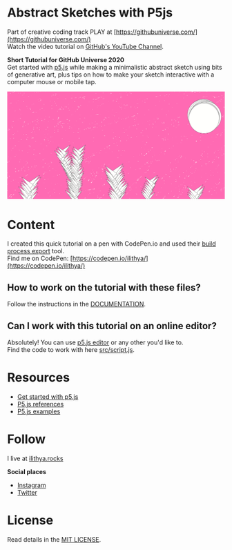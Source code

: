 # Abstract Sketches with P5js

Part of creative coding track PLAY at [https://githubuniverse.com/](https://githubuniverse.com/)   
Watch the video tutorial on [GitHub's YouTube Channel](https://www.youtube.com/watch?v=aDAcTZ0XeYw).

**Short Tutorial for GitHub Universe 2020**  
Get started with [p5.js](https://p5js.org/) while making a minimalistic abstract sketch using bits of generative art, plus tips on how to make your sketch interactive with a computer mouse or mobile tap. 

![Abstract sketch with generative space plants, moons and stars — sample image](src/img/abstract-sketch-p5js.png)

# Content

I created this quick tutorial on a pen with CodePen.io and used their [build process export](https://blog.codepen.io/documentation/export-with-build-process/) tool.  
Find me on CodePen: [https://codepen.io/ilithya/](https://codepen.io/ilithya/)

## How to work on the tutorial with these files?  
Follow the instructions in the [DOCUMENTATION](DOCUMENTATION.markdown).

## Can I work with this tutorial on an online editor? 
Absolutely! You can use [p5.js editor](https://editor.p5js.org/) or any other you'd like to.  
Find the code to work with here [src/script.js](./src/script.js).

# Resources
- [Get started with p5.js](https://p5js.org/get-started/)
- [P5.js references](https://p5js.org/reference/)
- [P5.js examples](https://p5js.org/examples/)

# Follow
I live at [ilithya.rocks](https://www.ilithya.rocks/)

**Social places**
- [Instagram](https://www.instagram.com/ilithya_rocks/)
- [Twitter](https://twitter.com/ilithya_rocks)

# License
Read details in the [MIT LICENSE](LICENSE).
